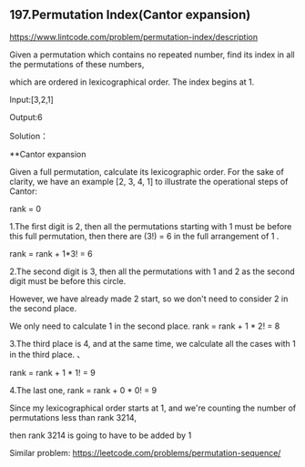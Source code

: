 ## 197.Permutation Index(Cantor expansion)

https://www.lintcode.com/problem/permutation-index/description

Given a permutation which contains no repeated number, find its index in all the permutations of these numbers, 

which are ordered in lexicographical order. The index begins at 1.

Input:[3,2,1]

Output:6

Solution：

**Cantor expansion

Given a full permutation, calculate its lexicographic order. For the sake of clarity, we have an example [2, 3, 4, 1] to illustrate the operational steps of Cantor:

rank = 0

1.The first digit is 2, then all the permutations starting with 1 must be before this full permutation, then there are (3!) = 6 in the full arrangement of 1 . 

rank = rank + 1*3! = 6
	
2.The second digit is 3, then all the permutations with 1 and 2 as the second digit must be before this circle. 

However, we have already made 2 start, so we don't need to consider 2 in the second place. 
	
We only need to calculate 1 in the second place. rank = rank + 1 * 2! = 8
	
3.The third place is 4, and at the same time, we calculate all the cases with 1 in the third place. 、

rank = rank + 1 * 1! = 9 
	
4.The last one, rank = rank + 0 * 0! = 9

Since my lexicographical order starts at 1, and we're counting the number of permutations less than rank 3214, 
	
then rank 3214 is going to have to be added by 1

Similar problem:
https://leetcode.com/problems/permutation-sequence/
  
